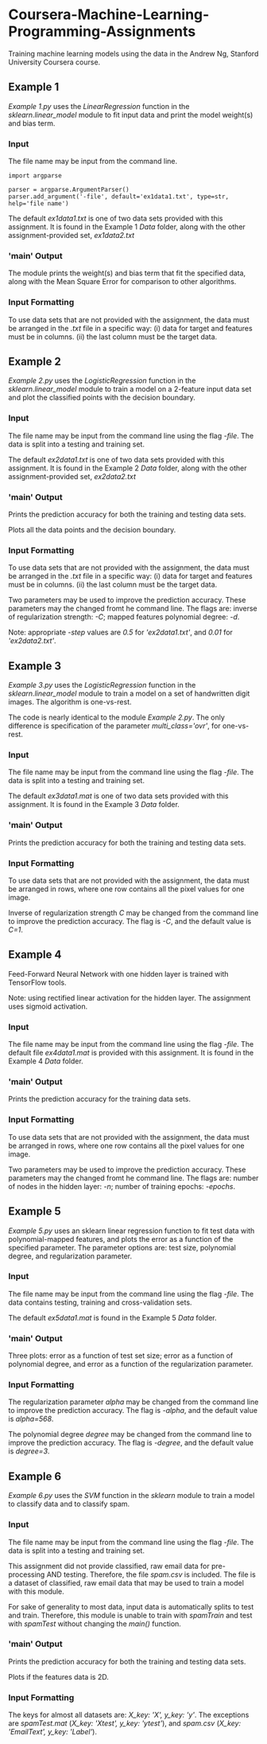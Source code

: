 # Coursera-Machine-Learning-Programming-Assignments
Training machine learning models using the data in the Andrew Ng, Stanford University Coursera course.

## Example 1
<p>
<i>Example 1.py</i> uses the <i>LinearRegression</i> function in the <i>sklearn.linear_model</i> module to fit input data and print the model weight(s) and bias term.
</p>

### Input
The file name may be input from the command line. 
```
import argparse

parser = argparse.ArgumentParser()
parser.add_argument('-file', default='ex1data1.txt', type=str,  help='file name')
```
<p>
The default <i>ex1data1.txt</i> is one of two data sets provided with this assignment. It is found in the Example 1 <i>Data</i> folder, along with the other assignment-provided set, <i>ex1data2.txt</i>
</p>

### '__main__' Output
The module prints the weight(s) and bias term that fit the specified data, along with the Mean Square Error for comparison to other algorithms.


### Input Formatting
<p>
To use data sets that are not provided with the assignment, the data must be arranged in the <i>.txt</i> file in a specific way: (i) data for target and features must be in columns. (ii) the last column must be the target data.
</p>

## Example 2
<p>
<i>Example 2.py</i> uses the <i>LogisticRegression</i> function in the <i>sklearn.linear_model</i> module to train a model on a 2-feature input data set and plot the classified points with the decision boundary.
</p>

### Input
<p>
The file name may be input from the command line using the flag <i>-file</i>. The data is split into a testing and training set.

The default <i>ex2data1.txt</i> is one of two data sets provided with this assignment. It is found in the Example 2 <i>Data</i> folder, along with the other assignment-provided set, <i>ex2data2.txt</i>
</p>

### '__main__' Output
Prints the prediction accuracy for both the training and testing data sets.

Plots all the data points and the decision boundary.


### Input Formatting
<p>
To use data sets that are not provided with the assignment, the data must be arranged in the <i>.txt</i> file in a specific way: (i) data for target and features must be in columns. (ii) the last column must be the target data.
</p>

Two parameters may be used to improve the prediction accuracy. These parameters may the changed fromt he command line. The flags are: inverse of regularization strength: <i>-C</i>; mapped features polynomial degree: <i>-d</i>.

Note: appropriate <i>-step</i> values are <i>0.5</i> for <i>'ex2data1.txt'</i>, and <i>0.01</i> for <i>'ex2data2.txt'</i>.

## Example 3
<p>
<i>Example 3.py</i> uses the <i>LogisticRegression</i> function in the <i>sklearn.linear_model</i> module to train a model on a set of handwritten digit images. The algorithm is one-vs-rest. 
  
The code is nearly identical to the module <i>Example 2.py</i>. The only difference is specification of the parameter <i>multi_class='ovr'</i>, for one-vs-rest.
</p>

### Input
<p>
The file name may be input from the command line using the flag <i>-file</i>. The data is split into a testing and training set.

The default <i>ex3data1.mat</i> is one of two data sets provided with this assignment. It is found in the Example 3 <i>Data</i> folder.
</p>

### '__main__' Output
Prints the prediction accuracy for both the training and testing data sets.

### Input Formatting
<p>
To use data sets that are not provided with the assignment, the data must be arranged in rows, where one row contains all the pixel values for one image.
</p>

Inverse of regularization strength <i>C</i> may be changed from the command line to improve the prediction accuracy. The flag is <i>-C</i>, and the default value is <i>C=1</i>.

## Example 4

Feed-Forward Neural Network with one hidden layer is trained with TensorFlow tools.

Note: using rectified linear activation for the hidden layer. The assignment uses sigmoid activation.

### Input
<p>
The file name may be input from the command line using the flag <i>-file</i>. The default file <i>ex4data1.mat</i> is provided with this assignment. It is found in the Example 4 <i>Data</i> folder.
</p>

### '__main__' Output
Prints the prediction accuracy for the training data sets.

### Input Formatting
<p>
To use data sets that are not provided with the assignment, the data must be arranged in rows, where one row contains all the pixel values for one image.
</p>

Two parameters may be used to improve the prediction accuracy. These parameters may the changed fromt he command line. The flags are: number of nodes in the hidden layer: <i>-n</i>; number of training epochs: <i>-epochs</i>.

## Example 5
<i>Example 5.py</i> uses an sklearn linear regression function to fit test data with polynomial-mapped features, and plots the error as a function of the specified parameter. The parameter options are: test size, polynomial degree, and regularization parameter.

### Input

The file name may be input from the command line using the flag <i>-file</i>. The data contains testing, training and cross-validation sets.

The default <i>ex5data1.mat</i> is found in the Example 5 <i>Data</i> folder.

### '__main__' Output
Three plots: error as a function of test set size; error as a function of polynomial degree, and error as a function of the regularization parameter.

### Input Formatting

The regularization parameter <i>alpha</i> may be changed from the command line to improve the prediction accuracy. The flag is <i>-alpha</i>, and the default value is <i>alpha=568</i>.

The polynomial degree <i>degree</i> may be changed from the command line to improve the prediction accuracy. The flag is <i>-degree</i>, and the default value is <i>degree=3</i>.

## Example 6

<i>Example 6.py</i> uses the <i>SVM</i> function in the <i>sklearn</i> module to train a model to classify data and to classify spam.

### Input

The file name may be input from the command line using the flag <i>-file</i>. The data is split into a testing and training set.

This assignment did not provide classified, raw email data for pre-processing AND testing. Therefore, the file <i>spam.csv</i> is included. The file is a dataset of classified, raw email data that may be used to train a model with this module.

For sake of generality to most data, input data is automatically splits to test and train. Therefore, this module is unable to train with <i>spamTrain</i> and test with <i>spamTest</i> without changing the <i>main()</i> function.


### '__main__' Output
Prints the prediction accuracy for both the training and testing data sets.

Plots if the features data is 2D.

### Input Formatting

The keys for almost all datasets are: <i>X_key: 'X', y_key: 'y'</i>. The exceptions are <i>spamTest.mat</i> (<i>X_key: 'Xtest', y_key: 'ytest'</i>), and <i>spam.csv</i> (<i>X_key: 'EmailText', y_key: 'Label'</i>).
